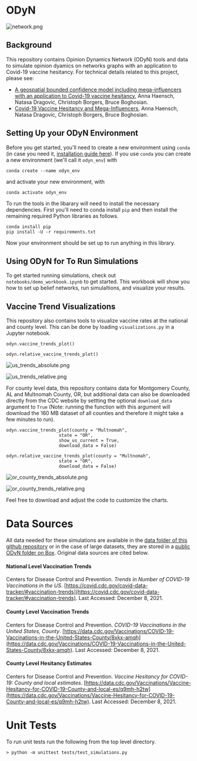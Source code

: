 # ODyN

![network.png](https://github.com/annahaensch/VaccineHesitancy/blob/main/images/network.png?raw=true)

## Background

This repository contains Opinion Dynamics Network (ODyN) tools and data to simulate opinion dyamics on networks graphs with an application to Covid-19 vaccine hesitancy.  For technical details related to this project, please see: 

* [A geospatial bounded confidence model including mega-influencers with an application to Covid-19 vaccine hesitancy](), Anna Haensch, Natasa Dragovic, Christoph Borgers, Bruce Boghosian.
* [Covid-19 Vaccine Hesitancy and Mega-Influencers](https://arxiv.org/pdf/2202.00630.pdf), Anna Haensch, Natasa Dragovic, Christoph Borgers, Bruce Boghosian.

## Setting Up your ODyN Environment

Before you get started, you'll need to create a new environment using `conda` (in case you need it, [installation guide here](https://docs.conda.io/projects/conda/en/latest/user-guide/install/index.html)). If you use `conda` you can 
create a new environment (we'll call it `odyn_env`) with

```
conda create --name odyn_env
```

and activate your new environment, with

```
conda activate odyn_env
```
To run the tools in the libarary will need to install the necessary dependencies. First you'll need to conda install 
`pip` and then install the remaining required Python libraries as follows.

```
conda install pip
pip install -U -r requirements.txt
```

Now your environment should be set up to run anything in this library. 

## Using ODyN for To Run Simulations

To get started running simulations, check out `notebooks/demo_workbook.ipynb` to get started.  This workbook will show you how to set up belief networks, run simulaltions, and visualize your results. 

## Vaccine Trend Visualizations

This repository also contains tools to visualize vaccine rates at the national and county level.  This can be done by loading `visualizations.py` in a Jupyter notebook.

```
odyn.vaccine_trends_plot()

odyn.relative_vaccine_trends_plot()
```
![us_trends_absolute.png](https://github.com/annahaensch/VaccineHesitancy/blob/main/images/us_trends_absolute.png?raw=true)

![us_trends_relative.png](https://github.com/annahaensch/VaccineHesitancy/blob/main/images/us_trends_relative.png?raw=true)

For county level data, this repository contains data for Montgomery County, AL and Multnomah County, OR, but additional data can also be downloaded directly from the CDC website by settting the optional `download_data` argument to `True` (Note: running the function with this argument will download the 160 MB dataset of all counties and therefore it might take a few minutes to run). 
```
odyn.vaccine_trends_plot(county = "Multnomah", 
					state = "OR", 
					show_us_current = True,
					download_data = False)

odyn.relative_vaccine_trends_plot(county = "Multnomah",
					state = "OR",
					download_data = False)
```
![or_county_trends_absolute.png](https://github.com/annahaensch/VaccineHesitancy/blob/main/images/or_county_trends_absolute.png?raw=true)

![or_county_trends_relative.png](https://github.com/annahaensch/VaccineHesitancy/blob/main/images/or_county_trends_relative.png?raw=true)

Feel free to download and adjust the code to customize the charts.

# Data Sources

All data needed for these simulations are available in the [data folder of this github repository](https://github.com/annahaensch/ODyN/tree/main/data) or in the case of large datasets, they are stored in a [public ODyN folder on Box](https://tufts.box.com/s/zswz021t98dobclsvv4q6a8nuq2ux2ik).  Original data sources are cited below.

#### National Level Vaccination Trends

Centers for Disease Control and Prevention. *Trends in Number of COVID-19 Vaccinations in the US*. [https://covid.cdc.gov/covid-data-tracker/#vaccination-trends](https://covid.cdc.gov/covid-data-tracker/#vaccination-trends). Last Accessed: December 8, 2021.

#### County Level Vaccination Trends

Centers for Disease Control and Prevention. *COVID-19 Vaccinations in the United States, County*. [https://data.cdc.gov/Vaccinations/COVID-19-Vaccinations-in-the-United-States-County/8xkx-amqh](https://data.cdc.gov/Vaccinations/COVID-19-Vaccinations-in-the-United-States-County/8xkx-amqh). Last Accessed: December 8, 2021.

#### County Level Hesitancy Estimates

Centers for Disease Control and Prevention. *Vaccine Hesitancy for COVID-19: County and local estimates*. [https://data.cdc.gov/Vaccinations/Vaccine-Hesitancy-for-COVID-19-County-and-local-es/q9mh-h2tw](https://data.cdc.gov/Vaccinations/Vaccine-Hesitancy-for-COVID-19-County-and-local-es/q9mh-h2tw). Last Accessed: December 8, 2021.

# Unit Tests

To run unit tests run the following from the top level directory.
```
> python -m unittest tests/test_simulations.py
```
